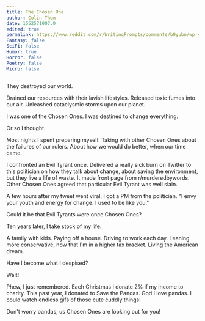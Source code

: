 ```yaml
---
title: The Chosen One
author: Colin Thom
date: 1552571007.0
edited: true
permalink: https://www.reddit.com/r/WritingPrompts/comments/b0yubn/wp_you_are_the_chosen_one_you_go_to_kill_the_evil/
Fantasy: false
SciFi: false
Humor: true
Horror: false
Poetry: false
Micro: false
---
```

They destroyed our world.

Drained our resources with their lavish lifestyles. Released toxic fumes into our air. Unleashed cataclysmic storms upon our planet.

I was one of the Chosen Ones. I was destined to change everything.

Or so I thought.

Most nights I spent preparing myself. Taking with other Chosen Ones about the failures of our rulers. About how we would do better, when our time came.

I confronted an Evil Tyrant once. Delivered a really sick burn on Twitter to this politician on how they talk about change, about saving the environment, but they live a life of waste. It made front page from r/murderedbywords. Other Chosen Ones agreed that particular Evil Tyrant was well slain.

A few hours after my tweet went viral, I got a PM from the politician.  "I envy your youth and energy for change. I used to be like you."

Could it be that Evil Tyrants were once Chosen Ones?

Ten years later, I take stock of my life.

A family with kids. Paying off a house. Driving to work each day. Leaning more conservative, now that I'm in a higher tax bracket. Living the American dream.

Have I become what I despised?

Wait!

Phew, I just remembered. Each Christmas I donate 2% if my income to charity. This past year, I donated to Save the Pandas. God I love pandas. I could watch endless gifs of those cute cuddly things!

Don't worry pandas, us Chosen Ones are looking out for you!
